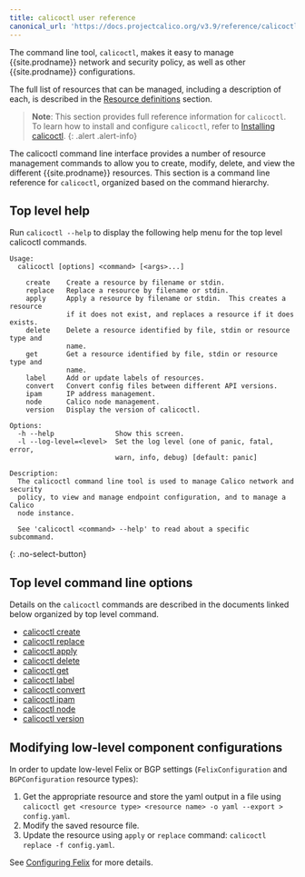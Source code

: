 ```yaml
---
title: calicoctl user reference
canonical_url: 'https://docs.projectcalico.org/v3.9/reference/calicoctl/index'
---
```


The command line tool, `calicoctl`, makes it easy to manage {{site.prodname}}
network and security policy, as well as other {{site.prodname}} configurations.

The full list of resources that can be managed, including a description of each,
is described in the [Resource definitions]({{site.baseurl}}/{{page.version}}/reference/resources/)
section.

> **Note**: This section provides full reference information for `calicoctl`. To learn
> how to install and configure `calicoctl`, refer to
> [Installing calicoctl]({{site.baseurl}}/{{page.version}}/getting-started/calicoctl/install).
{: .alert .alert-info}

The calicoctl command line interface provides a number of resource management
commands to allow you to create, modify, delete, and view the different
{{site.prodname}} resources. This section is a command line reference for
`calicoctl`, organized based on the command hierarchy.

## Top level help

Run `calicoctl --help` to display the following help menu for the top level
calicoctl commands.

```
Usage:
  calicoctl [options] <command> [<args>...]

    create    Create a resource by filename or stdin.
    replace   Replace a resource by filename or stdin.
    apply     Apply a resource by filename or stdin.  This creates a resource
              if it does not exist, and replaces a resource if it does exists.
    delete    Delete a resource identified by file, stdin or resource type and
              name.
    get       Get a resource identified by file, stdin or resource type and
              name.
    label     Add or update labels of resources.
    convert   Convert config files between different API versions.
    ipam      IP address management.
    node      Calico node management.
    version   Display the version of calicoctl.

Options:
  -h --help               Show this screen.
  -l --log-level=<level>  Set the log level (one of panic, fatal, error,
                          warn, info, debug) [default: panic]

Description:
  The calicoctl command line tool is used to manage Calico network and security
  policy, to view and manage endpoint configuration, and to manage a Calico
  node instance.

  See 'calicoctl <command> --help' to read about a specific subcommand.
```
{: .no-select-button}

## Top level command line options

Details on the `calicoctl` commands are described in the documents linked below
organized by top level command.

-  [calicoctl create]({{site.baseurl}}/{{page.version}}/reference/calicoctl/create)
-  [calicoctl replace]({{site.baseurl}}/{{page.version}}/reference/calicoctl/replace)
-  [calicoctl apply]({{site.baseurl}}/{{page.version}}/reference/calicoctl/apply)
-  [calicoctl delete]({{site.baseurl}}/{{page.version}}/reference/calicoctl/delete)
-  [calicoctl get]({{site.baseurl}}/{{page.version}}/reference/calicoctl/get)
-  [calicoctl label]({{site.baseurl}}/{{page.version}}/reference/calicoctl/label)
-  [calicoctl convert]({{site.baseurl}}/{{page.version}}/reference/calicoctl/convert)
-  [calicoctl ipam]({{site.baseurl}}/{{page.version}}/reference/calicoctl/ipam)
-  [calicoctl node]({{site.baseurl}}/{{page.version}}/reference/calicoctl/node)
-  [calicoctl version]({{site.baseurl}}/{{page.version}}/reference/calicoctl/version)

## Modifying low-level component configurations

In order to update low-level Felix or BGP settings (`FelixConfiguration` and `BGPConfiguration` resource types):
1. Get the appropriate resource and store the yaml output in a file using `calicoctl get <resource type> <resource name> -o yaml --export > config.yaml`.
1. Modify the saved resource file.
1. Update the resource using `apply` or `replace` command: `calicoctl replace -f config.yaml`.

See [Configuring Felix]({{site.baseurl}}/{{page.version}}/reference/felix/configuration) for more details.
